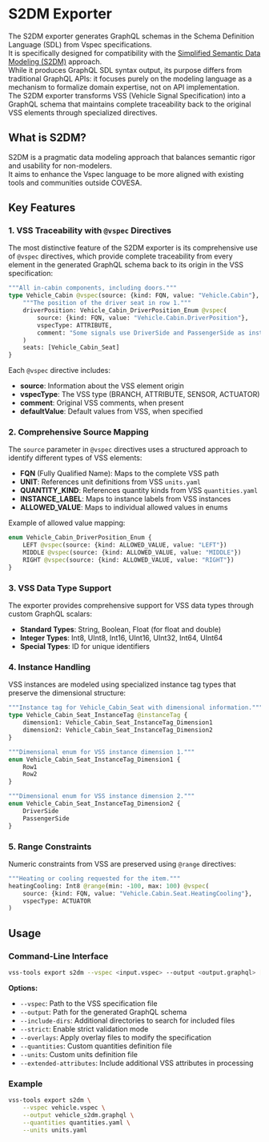 # S2DM Exporter

The S2DM exporter generates GraphQL schemas in the Schema Definition Language (SDL) from Vspec specifications.  
It is specifically designed for compatibility with the [Simplified Semantic Data Modeling (S2DM)](https://github.com/COVESA/s2dm) approach.  
While it produces GraphQL SDL syntax output, its purpose differs from traditional GraphQL APIs: it focuses purely on the modeling language as a mechanism to formalize domain expertise, not on API implementation.  
The S2DM exporter transforms VSS (Vehicle Signal Specification) into a GraphQL schema that maintains complete traceability back to the original VSS elements through specialized directives.

## What is S2DM?

S2DM is a pragmatic data modeling approach that balances semantic rigor and usability for non-modelers.  
It aims to enhance the Vspec language to be more aligned with existing tools and communities outside COVESA.

## Key Features

### 1. VSS Traceability with `@vspec` Directives

The most distinctive feature of the S2DM exporter is its comprehensive use of `@vspec` directives, which provide complete traceability from every element in the generated GraphQL schema back to its origin in the VSS specification:

```graphql
"""All in-cabin components, including doors."""
type Vehicle_Cabin @vspec(source: {kind: FQN, value: "Vehicle.Cabin"}, vspecType: BRANCH) {
    """The position of the driver seat in row 1."""
    driverPosition: Vehicle_Cabin_DriverPosition_Enum @vspec(
        source: {kind: FQN, value: "Vehicle.Cabin.DriverPosition"}, 
        vspecType: ATTRIBUTE,
        comment: "Some signals use DriverSide and PassengerSide as instances..."
    )
    seats: [Vehicle_Cabin_Seat]
}
```

Each `@vspec` directive includes:
- **source**: Information about the VSS element origin
- **vspecType**: The VSS type (BRANCH, ATTRIBUTE, SENSOR, ACTUATOR)
- **comment**: Original VSS comments, when present
- **defaultValue**: Default values from VSS, when specified

### 2. Comprehensive Source Mapping

The `source` parameter in `@vspec` directives uses a structured approach to identify different types of VSS elements:

- **FQN** (Fully Qualified Name): Maps to the complete VSS path
- **UNIT**: References unit definitions from VSS `units.yaml`
- **QUANTITY_KIND**: References quantity kinds from VSS `quantities.yaml`
- **INSTANCE_LABEL**: Maps to instance labels from VSS instances
- **ALLOWED_VALUE**: Maps to individual allowed values in enums

Example of allowed value mapping:
```graphql
enum Vehicle_Cabin_DriverPosition_Enum {
    LEFT @vspec(source: {kind: ALLOWED_VALUE, value: "LEFT"})
    MIDDLE @vspec(source: {kind: ALLOWED_VALUE, value: "MIDDLE"})
    RIGHT @vspec(source: {kind: ALLOWED_VALUE, value: "RIGHT"})
}
```

### 3. VSS Data Type Support

The exporter provides comprehensive support for VSS data types through custom GraphQL scalars:

- **Standard Types**: String, Boolean, Float (for float and double)
- **Integer Types**: Int8, UInt8, Int16, UInt16, UInt32, Int64, UInt64
- **Special Types**: ID for unique identifiers

### 4. Instance Handling

VSS instances are modeled using specialized instance tag types that preserve the dimensional structure:

```graphql
"""Instance tag for Vehicle_Cabin_Seat with dimensional information."""
type Vehicle_Cabin_Seat_InstanceTag @instanceTag {
    dimension1: Vehicle_Cabin_Seat_InstanceTag_Dimension1
    dimension2: Vehicle_Cabin_Seat_InstanceTag_Dimension2
}

"""Dimensional enum for VSS instance dimension 1."""
enum Vehicle_Cabin_Seat_InstanceTag_Dimension1 {
    Row1
    Row2
}

"""Dimensional enum for VSS instance dimension 2."""
enum Vehicle_Cabin_Seat_InstanceTag_Dimension2 {
    DriverSide
    PassengerSide
}
```

### 5. Range Constraints

Numeric constraints from VSS are preserved using `@range` directives:

```graphql
"""Heating or cooling requested for the item."""
heatingCooling: Int8 @range(min: -100, max: 100) @vspec(
    source: {kind: FQN, value: "Vehicle.Cabin.Seat.HeatingCooling"},
    vspecType: ACTUATOR
)
```

## Usage

### Command-Line Interface

```bash
vss-tools export s2dm --vspec <input.vspec> --output <output.graphql> [options]
```

**Options:**
- `--vspec`: Path to the VSS specification file
- `--output`: Path for the generated GraphQL schema
- `--include-dirs`: Additional directories to search for included files
- `--strict`: Enable strict validation mode
- `--overlays`: Apply overlay files to modify the specification
- `--quantities`: Custom quantities definition file
- `--units`: Custom units definition file
- `--extended-attributes`: Include additional VSS attributes in processing

### Example

```bash
vss-tools export s2dm \
    --vspec vehicle.vspec \
    --output vehicle_s2dm.graphql \
    --quantities quantities.yaml \
    --units units.yaml
```
